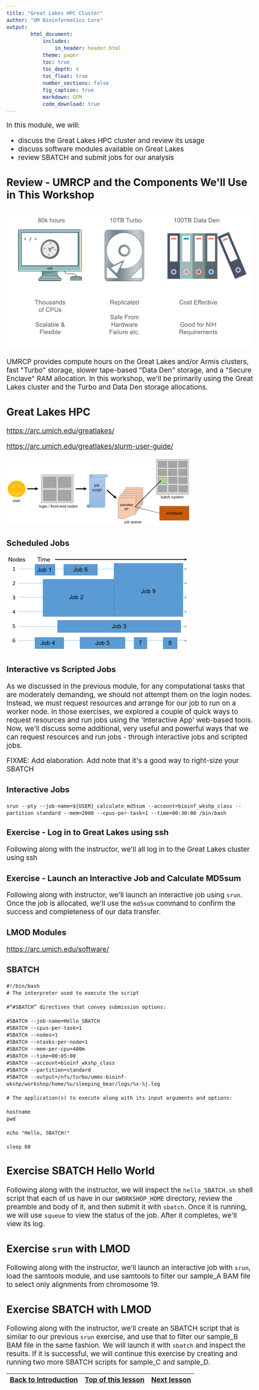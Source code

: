 ```yaml
---
title: "Great Lakes HPC Cluster"
author: "UM Bioinformatics Core"
output:
        html_document:
            includes:
                in_header: header.html
            theme: paper
            toc: true
            toc_depth: 4
            toc_float: true
            number_sections: false
            fig_caption: true
            markdown: GFM
            code_download: true
---
```

<style type="text/css">
body{ /* Normal  */
      font-size: 14pt;
  }
pre {
  font-size: 12pt
}
</style>

In this module, we will:

* discuss the Great Lakes HPC cluster and review its usage
* discuss software modules available on Great Lakes
* review SBATCH and submit jobs for our analysis

## Review - UMRCP and the Components We'll Use in This Workshop

![](images/Module01_UMRCP_provides.png)

UMRCP provides compute hours on the Great Lakes and/or Armis clusters, fast "Turbo" storage, slower tape-based "Data Den" storage, and a "Secure Enclave" RAM allocation. In this workshop, we'll be primarily using the Great Lakes cluster and the Turbo and Data Den storage allocations.


## Great Lakes HPC

https://arc.umich.edu/greatlakes/

https://arc.umich.edu/greatlakes/slurm-user-guide/

![](images/Module03_cluster_overview.png)

### Scheduled Jobs

![](images/Module03_scheduled_jobs.png)


### Interactive vs Scripted Jobs

As we discussed in the previous module, for any computational tasks that are moderately demanding, we should not attempt them on the login nodes. Instead, we must request resources and arrange for our job to run on a worker node. In those exercises, we explored a couple of quick ways to request resources and run jobs using the 'Interactive App' web-based tools. Now, we'll discuss some additional, very useful and powerful ways that we can request resources and run jobs - through interactive jobs and scripted jobs.

FIXME: Add elaboration. Add note that it's a good way to right-size your SBATCH

### Interactive Jobs

```
srun --pty --job-name=${USER}_calculate_md5sum --account=bioinf_wkshp_class --partition standard --mem=2000 --cpus-per-task=1 --time=00:30:00 /bin/bash
```

### Exercise - Log in to Great Lakes using ssh

Following along with the instructor, we'll all log in to the Great Lakes cluster using ssh

### Exercise - Launch an Interactive Job and Calculate MD5sum

Following along with instructor, we'll launch an interactive job using `srun`. Once the job is allocated, we'll use the `md5sum` command to confirm the success and completeness of our data transfer.

### LMOD Modules

https://arc.umich.edu/software/


### SBATCH

```
#!/bin/bash
# The interpreter used to execute the script

#“#SBATCH” directives that convey submission options:

#SBATCH --job-name=Hello_SBATCH
#SBATCH --cpus-per-task=1
#SBATCH --nodes=1
#SBATCH --ntasks-per-node=1
#SBATCH --mem-per-cpu=400m
#SBATCH --time=00:05:00
#SBATCH --account=bioinf_wkshp_class
#SBATCH --partition=standard
#SBATCH --output=/nfs/turbo/umms-bioinf-wkshp/workshop/home/%u/sleeping_bear/logs/%x-%j.log

# The application(s) to execute along with its input arguments and options:

hostname
pwd

echo "Hello, SBATCH!"

sleep 60
```

## Exercise SBATCH Hello World

Following along with the instructor, we will inspect the `hello_SBATCH.sh` shell script that each of us have in our `$WORKSHOP_HOME` directory, review the preamble and body of it, and then submit it with `sbatch`. Once it is running, we will use `squeue` to view the status of the job. After it completes, we'll view its log.

## Exercise `srun` with LMOD

Following along with the instructor, we'll launch an interactive job with `srun`, load the samtools module, and use samtools to filter our sample_A BAM file to select only alignments from chromosome 19.

## Exercise SBATCH with LMOD

Following along with the instructor, we'll create an SBATCH script that is similar to our previous `srun` exercise, and use that to filter our sample_B BAM file in the same fashion. We will launch it with `sbatch` and inspect the results. If it is successful, we will continue this exercise by creating and running two more SBATCH scripts for sample_C and sample_D.


| [Back to Introduction](Module00_Introduction.html) | [Top of this lesson](#top) | [Next lesson](Module04_software_management_conda.html) |
| :--- | :----: | ---: |
